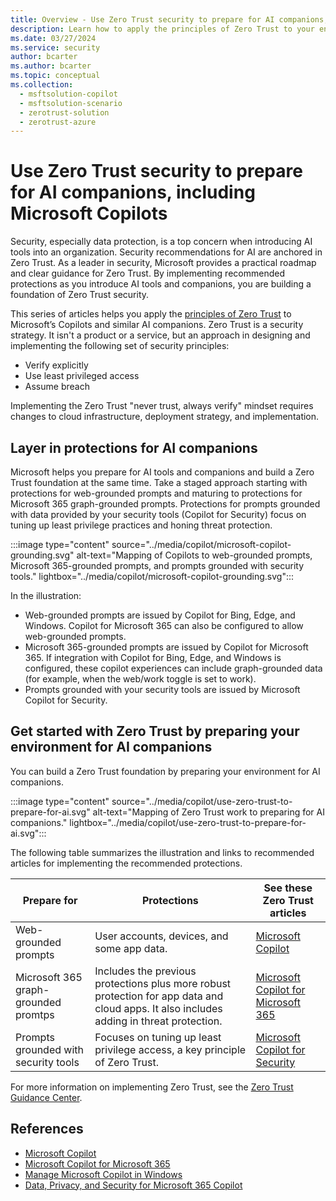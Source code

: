 ```yaml
---
title: Overview - Use Zero Trust security to prepare for AI companions, including Microsoft Copilots
description: Learn how to apply the principles of Zero Trust to your environment to prepapre for AI tools that include Web-grounded prompts, Microsoft 365-grounded prompts, and prompts grounded in data from your security tools.
ms.date: 03/27/2024
ms.service: security
author: bcarter
ms.author: bcarter
ms.topic: conceptual
ms.collection: 
  - msftsolution-copilot
  - msftsolution-scenario
  - zerotrust-solution
  - zerotrust-azure
---
```


# Use Zero Trust security to prepare for AI companions, including Microsoft Copilots

Security, especially data protection, is a top concern when introducing AI tools into an organization. Security recommendations for AI are anchored in Zero Trust. As a leader in security, Microsoft provides a practical roadmap and clear guidance for Zero Trust. By implementing recommended protections as you introduce AI tools and companions, you are building a foundation of Zero Trust security. 

This series of articles helps you apply the [principles of Zero Trust](../zero-trust-overview.md) to Microsoft’s Copilots and similar AI companions. Zero Trust is a security strategy. It isn't a product or a service, but an approach in designing and implementing the following set of security principles:

- Verify explicitly
- Use least privileged access
- Assume breach

Implementing the Zero Trust "never trust, always verify" mindset requires changes to cloud infrastructure, deployment strategy, and implementation.

## Layer in protections for AI companions

Microsoft helps you prepare for AI tools and companions and build a Zero Trust foundation at the same time. Take a staged approach starting with protections for web-grounded prompts and maturing to protections for Microsoft 365 graph-grounded prompts. Protections for prompts grounded with data provided by your security tools (Copilot for Security) focus on tuning up least privilege practices and honing threat protection. 

:::image type="content" source="../media/copilot/microsoft-copilot-grounding.svg" alt-text="Mapping of Copilots to web-grounded prompts, Microsoft 365-grounded prompts, and prompts grounded with security tools." lightbox="../media/copilot/microsoft-copilot-grounding.svg":::

In the illustration:
- Web-grounded prompts are issued by Copilot for Bing, Edge, and Windows. Copilot for Microsoft 365 can also be configured to allow web-grounded prompts.
- Microsoft 365-grounded prompts are issued by Copilot for Microsoft 365. If integration with Copilot for Bing, Edge, and Windows is configured, these copilot experiences can include graph-grounded data (for example, when the web/work toggle is set to work).
- Prompts grounded with your security tools are issued by Microsoft Copilot for Security. 

## Get started with Zero Trust by preparing your environment for AI companions

You can build a Zero Trust foundation by preparing your environment for AI companions. 

:::image type="content" source="../media/copilot/use-zero-trust-to-prepare-for-ai.svg" alt-text="Mapping of Zero Trust work to preparing for AI companions." lightbox="../media/copilot/use-zero-trust-to-prepare-for-ai.svg":::

The following table summarizes the illustration and links to recommended articles for implementing the recommended protections.

| Prepare for | Protections | See these Zero Trust articles |
| --- | --- | --- |
|Web-grounded prompts  |User accounts, devices, and some app data.   | [Microsoft Copilot](zero-trust-microsoft-copilot.md)    |
|Microsoft 365 graph-grounded promtps |Includes the previous protections plus more robust protection for app data and cloud apps. It also includes adding in threat protection.  | [Microsoft Copilot for Microsoft 365](zero-trust-microsoft-365-copilot.md)    |
|Prompts grounded with security tools  |Focuses on tuning up least privilege access, a key principle of Zero Trust.    | [Microsoft Copilot for Security](zero-trust-microsoft-copilot-for-security.md)    |


For more information on implementing Zero Trust, see the [Zero Trust Guidance Center](/security/zero-trust/). 



## References

- [Microsoft Copilot](/copilot/)
- [Microsoft Copilot for Microsoft 365](/microsoft-365-copilot/)
- [Manage Microsoft Copilot in Windows](/windows/client-management/manage-windows-copilot)
- [Data, Privacy, and Security for Microsoft 365 Copilot](/microsoft-365-copilot/microsoft-365-copilot-privacy)
